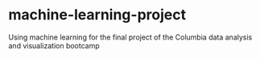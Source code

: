 # machine-learning-project
Using machine learning for the final project of the Columbia data analysis and visualization bootcamp
